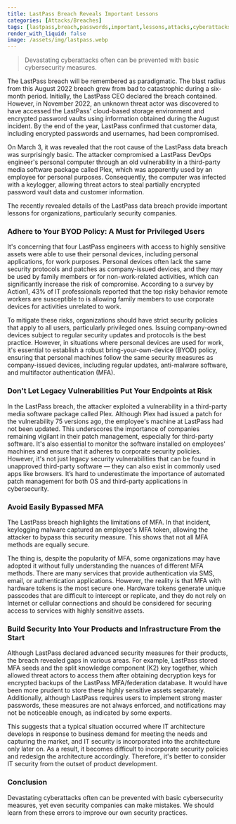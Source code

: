 ```yaml
---
title: LastPass Breach Reveals Important Lessons
categories: [Attacks/Breaches]
tags: [lastpass,breach,passwords,important,lessons,attacks,cyberattacks]
render_with_liquid: false
image: /assets/img/lastpass.webp
---
```


> Devastating cyberattacks often can be prevented with basic cybersecurity measures.

The LastPass breach will be remembered as paradigmatic. The blast radius from this August 2022 breach grew from bad to catastrophic during a six-month period. Initially, the LastPass CEO declared the breach contained. However, in November 2022, an unknown threat actor was discovered to have accessed the LastPass' cloud-based storage environment and encrypted password vaults using information obtained during the August incident. By the end of the year, LastPass confirmed that customer data, including encrypted passwords and usernames, had been compromised. 

On March 3, it was revealed that the root cause of the LastPass data breach was surprisingly basic. The attacker compromised a LastPass DevOps engineer's personal computer through an old vulnerability in a third-party media software package called Plex, which was apparently used by an employee for personal purposes. Consequently, the computer was infected with a keylogger, allowing threat actors to steal partially encrypted password vault data and customer information. 

The recently revealed details of the LastPass data breach provide important lessons for organizations, particularly security companies. 

### Adhere to Your BYOD Policy: A Must for Privileged Users

It's concerning that four LastPass engineers with access to highly sensitive assets were able to use their personal devices, including personal applications, for work purposes. Personal devices often lack the same security protocols and patches as company-issued devices, and they may be used by family members or for non-work-related activities, which can significantly increase the risk of compromise. According to a survey by Action1, 43% of IT professionals reported that the top risky behavior remote workers are susceptible to is allowing family members to use corporate devices for activities unrelated to work.

To mitigate these risks, organizations should have strict security policies that apply to all users, particularly privileged ones. Issuing company-owned devices subject to regular security updates and protocols is the best practice. However, in situations where personal devices are used for work, it's essential to establish a robust bring-your-own-device (BYOD) policy, ensuring that personal machines follow the same security measures as company-issued devices, including regular updates, anti-malware software, and multifactor authentication (MFA). 

### Don't Let Legacy Vulnerabilities Put Your Endpoints at Risk

In the LastPass breach, the attacker exploited a vulnerability in a third-party media software package called Plex. Although Plex had issued a patch for the vulnerability 75 versions ago, the employee's machine at LastPass had not been updated. This underscores the importance of companies remaining vigilant in their patch management, especially for third-party software. It's also essential to monitor the software installed on employees' machines and ensure that it adheres to corporate security policies. However, it's not just legacy security vulnerabilities that can be found in unapproved third-party software — they can also exist in commonly used apps like browsers. It’s hard to underestimate the importance of automated patch management for both OS and third-party applications in cybersecurity.

### Avoid Easily Bypassed MFA

The LastPass breach highlights the limitations of MFA. In that incident, keylogging malware captured an employee's MFA token, allowing the attacker to bypass this security measure. This shows that not all MFA methods are equally secure. 

The thing is, despite the popularity of MFA, some organizations may have adopted it without fully understanding the nuances of different MFA methods. There are many services that provide authentication via SMS, email, or authentication applications. However, the reality is that MFA with hardware tokens is the most secure one. Hardware tokens generate unique passcodes that are difficult to intercept or replicate, and they do not rely on Internet or cellular connections and should be considered for securing access to services with highly sensitive assets. 

### Build Security Into Your Products and Infrastructure From the Start

Although LastPass declared advanced security measures for their products, the breach revealed gaps in various areas. For example, LastPass stored MFA seeds and the split knowledge component (K2) key together, which allowed threat actors to access them after obtaining decryption keys for encrypted backups of the LastPass MFA/federation database. It would have been more prudent to store these highly sensitive assets separately. Additionally, although LastPass requires users to implement strong master passwords, these measures are not always enforced, and notifications may not be noticeable enough, as indicated by some experts. 

This suggests that a typical situation occurred where IT architecture develops in response to business demand for meeting the needs and capturing the market, and IT security is incorporated into the architecture only later on. As a result, it becomes difficult to incorporate security policies and redesign the architecture accordingly. Therefore, it's better to consider IT security from the outset of product development. 

### Conclusion

Devastating cyberattacks often can be prevented with basic cybersecurity measures, yet even security companies can make mistakes. We should learn from these errors to improve our own security practices. 
